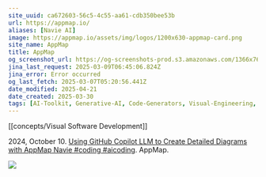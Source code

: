 ```yaml
---
site_uuid: ca672603-56c5-4c55-aa61-cdb350bee53b
url: https://appmap.io/
aliases: [Navie AI]
image: https://appmap.io/assets/img/logos/1200x630-appmap-card.png
site_name: AppMap
title: AppMap
og_screenshot_url: https://og-screenshots-prod.s3.amazonaws.com/1366x768/80/false/4dc37431cbe02ddd62f2134ce4c3246cf2db171dab9b47a87ff19bd8155b6454.jpeg
jina_last_request: 2025-03-09T06:45:06.824Z
jina_error: Error occurred
og_last_fetch: 2025-03-07T05:20:56.441Z
date_modified: 2025-04-21
date_created: 2025-03-30
tags: [AI-Toolkit, Generative-AI, Code-Generators, Visual-Engineering, Code-Analysis]
---
```






















































































































[[concepts/Visual Software Development]]

2024, October 10. [Using GitHub Copilot LLM to Create Detailed Diagrams with AppMap Navie #coding #aicoding](https://youtube.com/shorts/jztXLSb2pl8?si=RNvZ-QPCrWKJXLT4). AppMap.

![](https://i.imgur.com/MnpDA3R.png)

